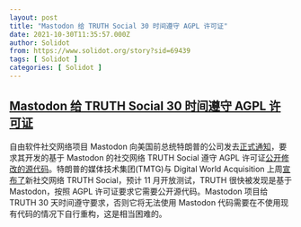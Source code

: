```yaml
---
layout: post
title: "Mastodon 给 TRUTH Social 30 时间遵守 AGPL 许可证"
date: 2021-10-30T11:35:57.000Z
author: Solidot
from: https://www.solidot.org/story?sid=69439
tags: [ Solidot ]
categories: [ Solidot ]
---
```

<!--1635593757000-->
[Mastodon 给 TRUTH Social 30 时间遵守 AGPL 许可证](https://www.solidot.org/story?sid=69439)
------

<div>
自由软件社交网络项目 Mastodon 向美国前总统特朗普的公司发去<a href="https://blog.joinmastodon.org/2021/10/trumps-new-social-media-platform-found-using-mastodon-code/">正式通知</a>，要求其开发的基于 Mastodon 的社交网络 TRUTH Social 遵守 AGPL 许可证<a href="https://news.slashdot.org/story/21/10/29/227236/mastodon-puts-trumps-social-network-on-notice-for-improperly-using-its-code" target="_blank">公开修改的源代码</a>。特朗普的媒体技术集团(TMTG)与 Digital World Acquisition 上周<a href="https://www.solidot.org/story?sid=69332">宣布了</a>新社交网络  TRUTH Social，预计 11 月开放测试，TRUTH 很快被发现是基于 Mastodon，按照 AGPL 许可证要求它需要公开源代码。Mastodon 项目给 TRUTH 30 天时间遵守要求，否则它将无法使用 Mastodon 代码需要在不使用现有代码的情况下自行重构，这是相当困难的。
</div>
